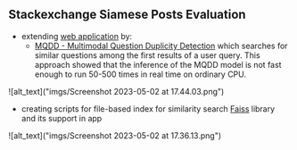 ## Stackexchange Siamese Posts Evaluation

- extending [web application](https://github.com/janpasek97/stackoverflow-siamese-network) by:
    - [MQDD - Multimodal Question Duplicity Detection](https://arxiv.org/abs/2203.14093) which searches for similar questions among the first results of a user query. This approach showed that the inference of the MQDD model is not fast enough to run 50-500 times in real time on ordinary CPU.

![alt_text]("imgs/Screenshot 2023-05-02 at 17.44.03.png")


 - creating scripts for file-based index for similarity search [Faiss](https://github.com/facebookresearch/faiss) library and its support in app

![alt_text]("imgs/Screenshot 2023-05-02 at 17.36.13.png")


